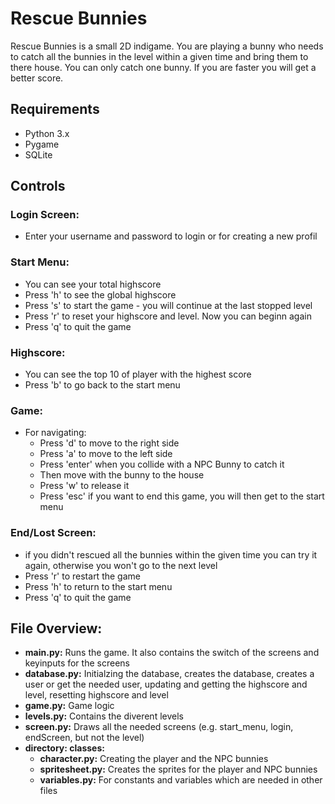 # Rescue Bunnies
Rescue Bunnies is a small 2D indigame. You are playing a bunny who needs to catch all the bunnies in the level within a given time and bring them to there house.
You can only catch one bunny.
If you are faster you will get a better score. 

## Requirements
- Python 3.x
- Pygame
- SQLite

## Controls
### Login Screen:
  - Enter your username and password to login or for creating a new profil

### Start Menu:
  - You can see your total highscore
  - Press 'h' to see the global highscore
  - Press 's' to start the game - you will continue at the last stopped level
  - Press 'r' to reset your highscore and level. Now you can beginn again
  - Press 'q' to quit the game

### Highscore:
  - You can see the top 10 of player with the highest score
  - Press 'b' to go back to the start menu

### Game:
  - For navigating:
    - Press 'd' to move to the right side
    - Press 'a' to move to the left side
    - Press 'enter' when you collide with a NPC Bunny to catch it
    - Then move with the bunny to the house
    - Press 'w' to release it
    - Press 'esc' if you want to end this game, you will then get to the start menu

### End/Lost Screen:
  - if you didn't rescued all the bunnies within the given time you can try it again, otherwise you won't go to the next level
  - Press 'r' to restart the game
  - Press 'h' to return to the start menu
  - Press 'q' to quit the game

## File Overview:
  - **main.py:** Runs the game. It also contains the switch of the screens and keyinputs for the screens 
  - **database.py:** Initialzing the database, creates the database, creates a user or get the needed user, updating and getting the highscore and level, resetting highscore and level
  - **game.py:** Game logic
  - **levels.py:** Contains the diverent levels 
  - **screen.py:** Draws all the needed screens (e.g. start_menu, login, endScreen, but not the level)
  - **directory: classes:**
      - **character.py:** Creating the player and the NPC bunnies
      - **spritesheet.py:** Creates the sprites for the player and NPC bunnies
      - **variables.py:** For constants and variables which are needed in other files
